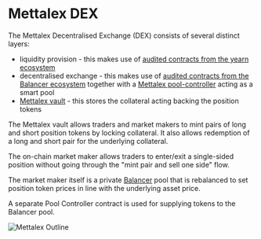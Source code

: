 # Mettalex DEX
The Mettalex Decentralised Exchange (DEX) consists of several distinct layers:

* liquidity provision - this makes use of [audited contracts from the yearn ecosystem](https://github.com/iearn-finance/yearn-audits)
* decentralised exchange - this makes use of [audited contracts from the Balancer ecosystem](https://docs.balancer.finance/protocol/security/audits) together with a [Mettalex pool-controller](on-chain/pool-controller/contracts/StrategyBalancerMettalexV2.sol) acting as a smart pool
* [Mettalex vault](on-chain/mettalex-vault/README.md) - this stores the collateral acting backing the position tokens 

The Mettalex vault allows traders and market makers to mint pairs of long and short position tokens by locking collateral.  It also allows redemption of a long and short pair for the underlying collateral.

The on-chain market maker allows traders to enter/exit a single-sided position without going through
the "mint pair and sell one side" flow.

The market maker itself is a private [Balancer](https://github.com/balancer-labs/balancer-core.git) pool
that is rebalanced to set position token prices in line with the underlying asset price.

A separate Pool Controller contract is used for supplying tokens to the Balancer pool.

![Mettalex Outline](mettalex_diagram_outlines_v9.3_White.png "Mettalex Outline")
